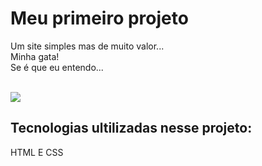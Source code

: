 <h1>Meu primeiro projeto</h1>
<p>Um site simples mas de muito valor...<br>Minha gata!<br>Se é que eu entendo...</p>
<br>
<img src="https://github.com/alexandrecostacode/primeiro-projeto-responsivo/blob/main/Imagens/imagem-pc.PNG?raw=true">
<br>
<h2>Tecnologias ultilizadas nesse projeto:</h2>
<p>HTML E CSS</p>
